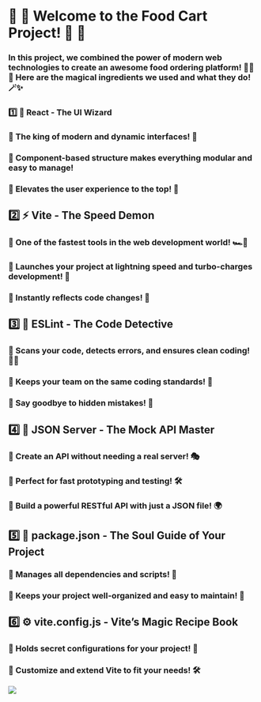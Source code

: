 <h1>🌟 🚀 Welcome to the Food Cart Project! 🚀 🌟</h1>

<h3>In this project, we combined the power of modern web technologies to create an awesome food ordering platform! 🍔🍕🥗 Here are the magical ingredients we used and what they do! 🪄✨</h3>

<h3>1️⃣ 🎨 React - The UI Wizard</h3>

<h3>🔹 The king of modern and dynamic interfaces! 👑</h3>

<h3>🔹 Component-based structure makes everything modular and easy to manage!</h3>

<h3>
🔹 Elevates the user experience to the top! 🚀

</h3>

<h2>2️⃣ ⚡ Vite - The Speed Demon</h2>

<h3>🔹 One of the fastest tools in the web development world! 🏎️💨</h3>

<h3>
🔹 Launches your project at lightning speed and turbo-charges development! 🚀
</h3>

<h3>🔹 Instantly reflects code changes! 🔄</h3>

<h2>3️⃣ 🔎 ESLint - The Code Detective</h2>

<h3>🔹 Scans your code, detects errors, and ensures clean coding! 🕵️‍♂️</h3>

<h3>🔹 Keeps your team on the same coding standards! 🤝</h3>

<h3>🔹 Say goodbye to hidden mistakes! 🛑</h3>

<h2>4️⃣ 📡 JSON Server - The Mock API Master
</h2>

<h3>🔹 Create an API without needing a real server! 🎭</h3>

<h3>🔹 Perfect for fast prototyping and testing! 🛠️</h3>

<h3>🔹 Build a powerful RESTful API with just a JSON file! 🌍</h3>

<h2>5️⃣ 📜 package.json - The Soul Guide of Your Project</h2>

<h3>
🔹 Manages all dependencies and scripts! 📖
</h3>

<h3>🔹 Keeps your project well-organized and easy to maintain! 🧩</h3>

<h2>6️⃣ ⚙️ vite.config.js - Vite’s Magic Recipe Book</h2>

<h3>🔹 Holds secret configurations for your project! 📁</h3>

<h3>🔹 Customize and extend Vite to fit your needs! 🛠️</h3>

![](screen.gif)
